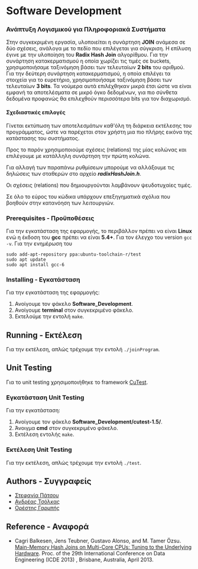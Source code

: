 # Software Development
### Ανάπτυξη Λογισμικού για Πληροφοριακά Συστήματα

Στην συγκεκριμένη εργασία, υλοποιείται η συνάρτηση **JOIN** ανάμεσα σε δύο σχέσεις, ανάλογα με το πεδίο που επιλέγεται για σύγκριση.
H επίλυση έγινε με την υλοποίηση του **Radix Hash Join** αλγορίθμου. Για την συνάρτηση κατακερματισμού η οποία χωρίζει τις τιμές σε buckets, χρησιμοποιήσαμε ταξινόμηση βάσει των τελευταίων **2 bits** του αριθμού. Για την δεύτερη συνάρτηση κατακερματισμού, η οποία επιλέγει τα στοιχεία για το ευρετήριο, χρησιμοποιήσαμε ταξινόμηση βάσει των τελευταίων **3 bits**. Τα νούμερα αυτά επιλέχθηκαν μικρά έτσι ώστε να είναι εμφανή τα αποτελέσματα σε μικρό όγκο δεδομένων, για πιο σύνθετα δεδομένα προφανώς θα επιλεχθούν περισσότερα bits για τον διαχωρισμό.

#### Σχεδιαστικές επιλογές
Γίνεται εκτύπωση των αποτελεσμάτων καθ'όλη τη διάρκεια εκτέλεσης του προγράμματος, ώστε να παρέχεται στον χρήστη μια πιο πλήρης εικόνα της κατάστασης του συστήματος.

Προς το παρόν χρησιμοποιούμε σχέσεις (relations) της μίας κολώνας και επιλέγουμε με κατάλληλη συνάρτηση την πρώτη κολώνα.

Για αλλαγή των παραπάνω ρυθμίσεων μπορούμε να αλλάξουμε τις δηλώσεις των σταθερών στο αρχείο ***radixHashJoin.h***.

Οι σχέσεις (relations) που δημιουργούνται λαμβάνουν ψευδοτυχαίες τιμές.

Σε όλο το εύρος του κώδικα υπάρχουν επεξηγηματικά σχόλια που βοηθούν στην κατανόηση των λειτουργιών.

### Prerequisites - Προϋποθέσεις
Για την εγκατάσταση της εφαρμογής, το περιβάλλον πρέπει να είναι **Linux** ενώ η έκδοση του **gcc** πρέπει να είναι **5.4+**.
Για τον έλεγχο του version
`gcc -v`.
Για την ενημέρωση του
```
sudo add-apt-repository ppa:ubuntu-toolchain-r/test
sudo apt update
sudo apt install gcc-6
```

### Installing - Εγκατάσταση
Για την εγκατάσταση της εφαρμογής:
1. Ανοίγουμε τον φάκελο **Software_Development**.
2. Ανοίγουμε **terminal** στον συγκεκριμένο φάκελο.
3. Εκτελούμε την εντολή `make`.

## Running - Εκτέλεση
Για την εκτέλεση, απλώς τρέχουμε την εντολή `./joinProgram`.

## Unit Testing
Για το unit testing χρησιμοποιήθηκε το framework [CuTest](https://github.com/ennorehling/cutest).

### Εγκατάσταση Unit Testing
Για την εγκατάσταση:
1. Ανοίγουμε τον φάκελο **Software_Development/cutest-1.5/**.
2. Άνοιγμα **cmd** στον συγκεκριμένο φάκελο.
3. Εκτέλεση εντολής `make`.

### Εκτέλεση Unit Testing
Για την εκτέλεση, απλώς τρέχουμε την εντολή `./test`.

## Authors - Συγγραφείς
- [Στεφανία Πάτσου](https://github.com/PiStefania)
- [Ανδρέας Τσόλκας](https://github.com/andreasgtech)
- [Ορέστης Γαρμπής](https://github.com/Pantokratoras7)

## Reference - Αναφορά
- Cagri Balkesen, Jens Teubner, Gustavo Alonso, and M. Tamer Özsu. [Main-Memory
Hash Joins on Multi-Core CPUs: Tuning to the Underlying Hardware](https://ieeexplore.ieee.org/document/6544839). Proc. of the 29th
International Conference on Data Engineering (ICDE 2013) , Brisbane, Australia, April 2013.
